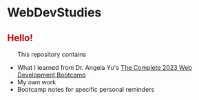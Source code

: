 # WebDevStudies
<h2 style="color:#B70404 ">Hello!</h2>
<ul>
  <p>This repository contains</p>
    <li>What I learned from Dr. Angela Yu's <a href="https://www.udemy.com/course/the-complete-web-development-bootcamp/">The Complete 2023 Web Development Bootcamp</a></li>
    <li>My own work</li>
    <li>Bootcamp notes for specific personal reminders</li>
</ul>


